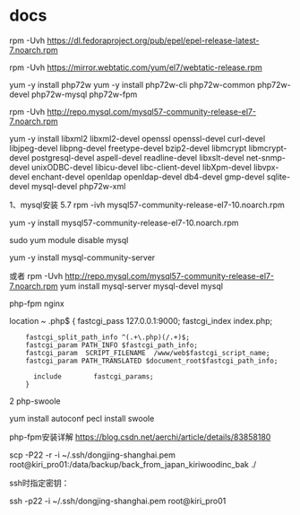 # docs


rpm -Uvh https://dl.fedoraproject.org/pub/epel/epel-release-latest-7.noarch.rpm

rpm -Uvh https://mirror.webtatic.com/yum/el7/webtatic-release.rpm


yum -y install php72w
yum -y install php72w-cli php72w-common php72w-devel php72w-mysql  php72w-fpm


rpm -Uvh http://repo.mysql.com/mysql57-community-release-el7-7.noarch.rpm

yum -y install libxml2 libxml2-devel openssl openssl-devel curl-devel libjpeg-devel  libpng-devel  freetype-devel bzip2-devel libmcrypt libmcrypt-devel postgresql-devel aspell-devel readline-devel libxslt-devel net-snmp-devel unixODBC-devel libicu-devel libc-client-devel libXpm-devel libvpx-devel enchant-devel openldap openldap-devel db4-devel gmp-devel sqlite-devel mysql-devel php72w-xml

1、mysql安装 5.7
rpm -ivh mysql57-community-release-el7-10.noarch.rpm

 yum -y install mysql57-community-release-el7-10.noarch.rpm
 
 sudo yum module disable mysql
 
 yum -y install mysql-community-server
 
 或者
 rpm -Uvh http://repo.mysql.com/mysql57-community-release-el7-7.noarch.rpm
yum install mysql-server mysql-devel mysql


php-fpm
nginx

location ~ \.php$ {
         fastcgi_pass   127.0.0.1:9000;
        fastcgi_index  index.php;

        fastcgi_split_path_info ^(.+\.php)(/.+)$;
        fastcgi_param PATH_INFO $fastcgi_path_info;
        fastcgi_param  SCRIPT_FILENAME  /www/web$fastcgi_script_name;
        fastcgi_param PATH_TRANSLATED $document_root$fastcgi_path_info;

          include        fastcgi_params;
        }


2 php-swoole

yum install autoconf
pecl install swoole

php-fpm安装详解
https://blog.csdn.net/aerchi/article/details/83858180


scp -P22   -r -i ~/.ssh/dongjing-shanghai.pem root@kiri_pro01:/data/backup/back_from_japan_kiriwoodinc_bak ./

ssh时指定密钥：

ssh -p22 -i ~/.ssh/dongjing-shanghai.pem root@kiri_pro01
